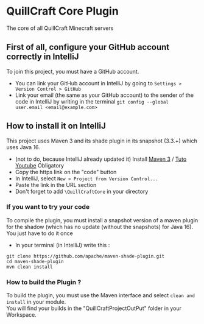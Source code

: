 # QuillCraft Core Plugin 
The core of all QuillCraft Minecraft servers

## First of all, configure your GitHub account correctly in IntelliJ
To join this project, you must have a GitHub account.
- You can link your GitHub account in IntelliJ by going to `Settings > Version Control > GitHub`
- Link your email (the same as your GitHub account) to the sender of the code in IntelliJ by writing in the terminal `git config --global user.email <email@example.com>`

## How to install it on IntelliJ
This project uses Maven 3 and its shade plugin in its snapshot (3.3.+) which uses Java 16.

- (not to do, because IntelliJ already updated it) Install [Maven 3](https://maven.apache.org/download.cgi) / [Tuto Youtube](https://youtu.be/RfCWg5ay5B0?t=221) Obligatory
- Copy the https link on the "code" button
- In IntelliJ, select `New > Project from Version Control...`
- Paste the link in the URL section 
- Don't forget to add `\QuillCraftCore` in your directory


### If you want to try your code
To compile the plugin, you must install a snapshot version of a maven plugin for the shadow (which has no update (without the snapshots) for Java 16).
You just have to do it once
- In your terminal (in IntelliJ) write this :
```
git clone https://github.com/apache/maven-shade-plugin.git
cd maven-shade-plugin
mvn clean install
```
### How to build the Plugin ?
To build the plugin, you must use the Maven interface and select `clean and install` in your module.  
You will find your builds in the "QuillCraftProjectOutPut" folder in your Workspace.
